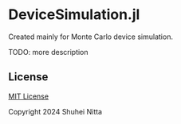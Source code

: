 # DeviceSimulation.jl

Created mainly for Monte Carlo device simulation.

TODO: more description

## License

[MIT License](./LICENSE)

Copyright 2024 Shuhei Nitta
